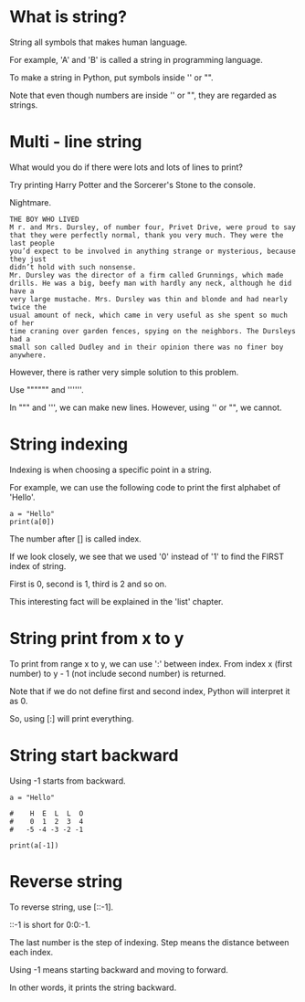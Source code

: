 # What is string?

String all symbols that makes human language.

For example, 'A' and 'B' is called a string in programming language.

To make a string in Python, put symbols inside '' or "".

Note that even though numbers are inside '' or "", they are regarded as strings.

# Multi - line string

What would you do if there were lots and lots of lines to print?

Try printing Harry Potter and the Sorcerer's Stone to the console.

Nightmare.

```
THE BOY WHO LIVED
M r. and Mrs. Dursley, of number four, Privet Drive, were proud to say
that they were perfectly normal, thank you very much. They were the last people
you’d expect to be involved in anything strange or mysterious, because they just
didn’t hold with such nonsense.
Mr. Dursley was the director of a firm called Grunnings, which made
drills. He was a big, beefy man with hardly any neck, although he did have a
very large mustache. Mrs. Dursley was thin and blonde and had nearly twice the
usual amount of neck, which came in very useful as she spent so much of her
time craning over garden fences, spying on the neighbors. The Dursleys had a
small son called Dudley and in their opinion there was no finer boy anywhere.
```

However, there is rather very simple solution to this problem.

Use """""" and ''''''.

In """ and ''', we can make new lines. However, using '' or "", we cannot.

# String indexing

Indexing is when choosing a specific point in a string.

For example, we can use the following code to print the first alphabet of 'Hello'.

```
a = "Hello"
print(a[0])
```

The number after [] is called index.

If we look closely, we see that we used '0' instead of '1' to find the FIRST index of string.

First is 0, second is 1, third is 2 and so on.

This interesting fact will be explained in the 'list' chapter.

# String print from x to y

To print from range x to y, we can use ':' between index. From index x (first number) to y - 1 (not include second number) is returned.

Note that if we do not define first and second index, Python will interpret it as 0.

So, using [:] will print everything.

# String start backward

Using -1 starts from backward.

```
a = "Hello"

#    H  E  L  L  O
#    0  1  2  3  4
#   -5 -4 -3 -2 -1

print(a[-1])
```

# Reverse string

To reverse string, use [::-1].

::-1 is short for 0:0:-1.

The last number is the step of indexing. Step means the distance between each index.

Using -1 means starting backward and moving to forward.

In other words, it prints the string backward.
